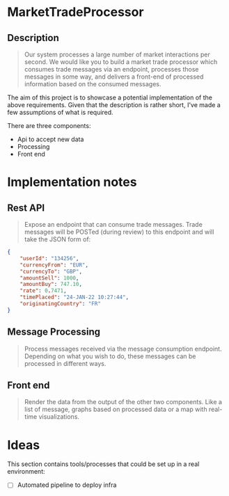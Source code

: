 # MarketTradeProcessor

## Description 
> Our system processes a large number of market interactions per second. We would like you to build a market trade processor which consumes trade messages via an endpoint, processes those messages in some way, and delivers a front-end of processed information based on the consumed messages.

The aim of this project is to showcase a potential implementation of the above requirements. Given that the description is rather short, I've made a few assumptions of what is required.

There are three components:
- Api to accept new data
- Processing
- Front end

# Implementation notes
## Rest API

> Expose an endpoint that can consume trade messages. Trade messages will be POSTed (during review) to this endpoint and will take the JSON form of:
```json
{
    "userId": "134256",
    "currencyFrom": "EUR",
    "currencyTo": "GBP",
    "amountSell": 1000,
    "amountBuy": 747.10,
    "rate": 0.7471,
    "timePlaced": "24-JAN-22 10:27:44",
    "originatingCountry": "FR"
}
```

## Message Processing

> Process messages received via the message consumption endpoint. Depending on what you wish to do, these messages can be processed in different ways.

## Front end

> Render the data from the output of the other two components. Like a list of message, graphs based on processed data or a map with real-time visualizations.

# Ideas
This section contains tools/processes that could be set up in a real environment:

- [ ] Automated pipeline to deploy infra
